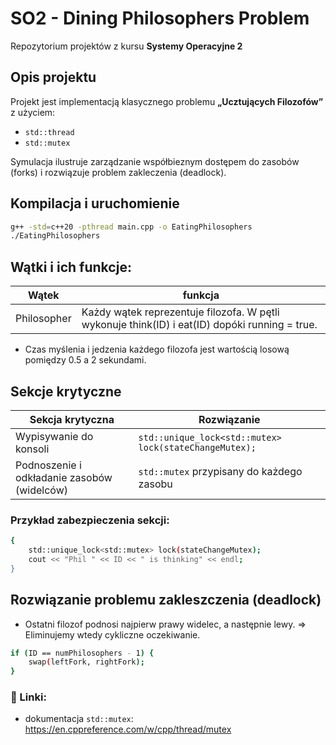 # SO2 - Dining Philosophers Problem

Repozytorium projektów z kursu **Systemy Operacyjne 2**

## Opis projektu
Projekt jest implementacją klasycznego problemu **„Ucztujących Filozofów”** z użyciem:
- `std::thread`
- `std::mutex`

Symulacja ilustruje zarządzanie  współbieznym dostępem do zasobów (forks) i rozwiązuje problem zakleczenia (deadlock).

## Kompilacja i uruchomienie
```bash
g++ -std=c++20 -pthread main.cpp -o EatingPhilosophers
./EatingPhilosophers
```

## Wątki i ich funkcje:
| Wątek   | funkcja         |
| ------ | ---------------- |
| Philosopher   | Każdy wątek reprezentuje filozofa. W pętli wykonuje think(ID) i eat(ID) dopóki running = true.   |

- Czas myślenia i jedzenia każdego filozofa jest wartością losową pomiędzy 0.5 a 2 sekundami.

## Sekcje krytyczne 
| Sekcja krytyczna   | Rozwiązanie         |
| ------ | ---------------- |
| Wypisywanie do konsoli   | `std::unique_lock<std::mutex> lock(stateChangeMutex);`   |
| Podnoszenie i odkładanie zasobów (widelców)| `std::mutex` przypisany do każdego zasobu|

### Przykład zabezpieczenia sekcji:
```bash
{
    std::unique_lock<std::mutex> lock(stateChangeMutex);
    cout << "Phil " << ID << " is thinking" << endl;
}
```
## Rozwiązanie problemu zakleszczenia (deadlock)
- Ostatni filozof podnosi najpierw prawy widelec, a następnie lewy. => Eliminujemy wtedy cykliczne oczekiwanie.
```bash
if (ID == numPhilosophers - 1) {
    swap(leftFork, rightFork);
}
```
### 📎 Linki:
- dokumentacja `std::mutex`: https://en.cppreference.com/w/cpp/thread/mutex
